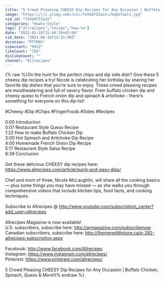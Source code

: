 ```yaml
---
title: "5 Crowd Pleasing CHEESY Dip Recipes for Any Occasion | Buffalo Chicken, Spinach, Queso & More!"
image: "https:\/\/i.ytimg.com\/vi\/YoVUdYIZaJs\/hqdefault.jpg"
vid_id: "YoVUdYIZaJs"
categories: "Howto-Style"
tags: ["allrecipes","recipe","how-to"]
date: "2022-02-19T15:40:10+03:00"
vid_date: "2021-06-16T14:15:00Z"
duration: "PT7M9S"
viewcount: "9912"
likeCount: "756"
dislikeCount: ""
channel: "Allrecipes"
---
```

{% raw %}On the hunt for the perfect chips and dip side dish? Give these 5 cheesy dip recipes a try! Nicole is celebrating her birthday by sharing her favorite dip dishes that you're sure to enjoy. These crowd pleasing recipes are mouthwatering and full of savory flavor. From buffalo chicken dip and cheesy queso to French onion dip and spinach &amp; artichoke - there's something for everyone on this dip list!<br /><br />#Cheesy #Dip #Chips #FingerFoods #Sides #Recipes<br /><br />0:00 Introduction<br />0:07 Restaurant Style Queso Recipe<br />1:22 How to make Buffalo Chicken Dip<br />3:00 Hot Spinach and Artichoke Dip Recipe<br />4:00 Homemade French Onion Dip Recipe<br />5:17 Restaurant Style Salsa Recipe<br />6:39 Conclusion<br /><br />Get these delicious CHEESY dip recipes here: <a rel="nofollow" target="blank" href="https://www.allrecipes.com/article/quick-and-easy-dips/">https://www.allrecipes.com/article/quick-and-easy-dips/</a><br /><br />Chef and mom of three, Nicole McLaughlin, will share all the cooking basics — plus some things you may have missed — as she walks you through comprehensive videos that include kitchen tips, food facts, and cooking techniques.<br /><br />Subscribe to Allrecipes @ <a rel="nofollow" target="blank" href="http://www.youtube.com/subscription_center?add_user=allrecipes">http://www.youtube.com/subscription_center?add_user=allrecipes</a><br /> <br />Allrecipes Magazine is now available!<br />U.S. subscribers, subscribe here: <a rel="nofollow" target="blank" href="http://armagazine.com/subscribenow">http://armagazine.com/subscribenow</a><br />Canadian subscribers, subscribe here: <a rel="nofollow" target="blank" href="http://themeredithstore.ca/p-282-allrecipes-subscription.aspx">http://themeredithstore.ca/p-282-allrecipes-subscription.aspx</a><br /> <br />Facebook: <a rel="nofollow" target="blank" href="http://www.facebook.com/Allrecipes">http://www.facebook.com/Allrecipes</a><br />Instagram: <a rel="nofollow" target="blank" href="https://www.instagram.com/allrecipes/">https://www.instagram.com/allrecipes/</a><br />Pinterest: <a rel="nofollow" target="blank" href="https://www.pinterest.com/allrecipes/">https://www.pinterest.com/allrecipes/</a><br /><br />5 Crowd Pleasing CHEESY Dip Recipes for Any Occasion | Buffalo Chicken, Spinach, Queso &amp; More!{% endraw %}

